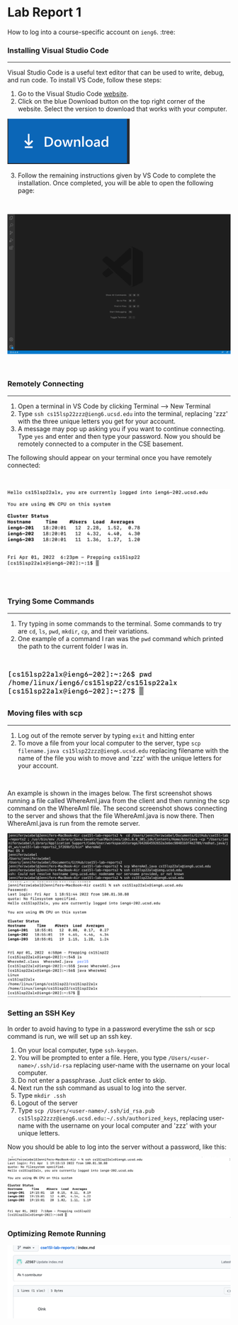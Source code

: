 # Lab Report 1

How to log into a course-specific account on `ieng6`. :tree:


### Installing Visual Studio Code
---
Visual Studio Code is a useful text editor that can be used to write, debug, and run code. To install VS Code, follow these steps:
1. Go to the Visual Studio Code [website](https://code.visualstudio.com/).
2. Click on the blue Download button on the top right corner of the website. Select the version to download that works with your computer.


![Download Button](Screenshot2.png)


3. Follow the remaining instructions given by VS Code to complete the installation. Once completed, you will be able to open the following page:

<br />

![VS Code](Screenshot3.png)

<br />

### Remotely Connecting
---
1. Open a terminal in VS Code by clicking Terminal --> New Terminal
2. Type `ssh cs15lsp22zzz@ieng6.ucsd.edu` into the terminal, replacing 'zzz' with the three unique letters you get for your account.
3. A message may pop up asking you if you want to continue connecting. Type `yes` and enter and then type your password. Now you should be remotely connected to a computer in the CSE basement.

The following should appear on your terminal once you have remotely connected:

<br />

![Connected](Screenshot4.png)

<br />

### Trying Some Commands
---
1. Try typing in some commands to the terminal. Some commands to try are `cd`, `ls`, `pwd`, `mkdir`, `cp`, and their variations.
2. One example of a command I ran was the `pwd` command which printed the path to the current folder I was in.
<br />

![pwd](Screenshot5.png)

### Moving files with scp
---
1. Log out of the remote server by typing `exit` and hitting enter
2. To move a file from your local computer to the server, type `scp filename.java cs15lsp22zzz@ieng6.ucsd.edu` replacing filename with the name of the file you wish to move and 'zzz' with the unique letters for your account.
<br />

An example is shown in the images below. The first screenshot shows running a file called WhereAmI.java from the client and then running the scp command on the WhereAmI file. The second screenshot shows connecting to the server and shows that the file WhereAmI.java is now there. Then WhereAmI.java is run from the remote server.
<br />

![image](Screenshot6.png)
<br />
![image](Screenshot7.png)

### Setting an SSH Key
In order to avoid having to type in a password everytime the ssh or scp command is run, we will set up an ssh key.
1. On your local computer, type `ssh-keygen`. 
2. You will be prompted to enter a file. Here, you type `/Users/<user-name>/.ssh/id-rsa` replacing user-name with the username on your local computer.
3. Do not enter a passphrase. Just click enter to skip.
4. Next run the ssh command as usual to log into the server.
5. Type `mkdir .ssh`
6. Logout of the server
7. Type `scp /Users/<user-name>/.ssh/id_rsa.pub cs15lsp22zzz@ieng6.ucsd.edu:~/.ssh/authorized_keys`, replacing user-name with the username on your local computer and 'zzz' with your unique letters.

Now you should be able to log into the server without a password, like this:
<br />

![image](Screenshot8.png)


### Optimizing Remote Running




![Image](Screenshot1.png)
